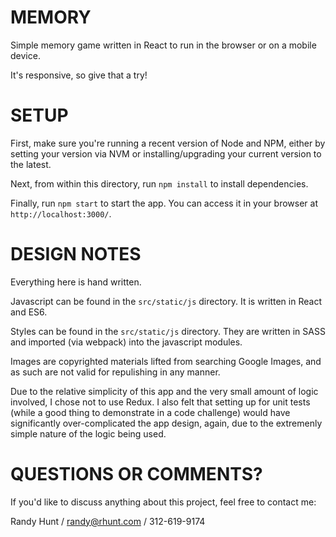 MEMORY
=====

Simple memory game written in React to run in the browser or on a mobile device.

It's responsive, so give that a try!


SETUP
=====

First, make sure you're running a recent version of Node and NPM, either by setting your version via NVM or installing/upgrading your current version to the latest.

Next, from within this directory, run `npm install` to install dependencies.

Finally, run `npm start` to start the app.  You can access it in your browser at `http://localhost:3000/`.


DESIGN NOTES
============

Everything here is hand written.

Javascript can be found in the `src/static/js` directory. It is written in React and ES6.

Styles can be found in the `src/static/js` directory. They are written in SASS and imported (via webpack) into the javascript modules.

Images are copyrighted materials lifted from searching Google Images, and as such are not valid for repulishing in any manner.

Due to the relative simplicity of this app and the very small amount of logic involved, I chose not to use Redux. I also felt that setting up for unit tests (while a good thing to demonstrate in a code challenge) would have significantly over-complicated the app design, again, due to the extremenly simple nature of the logic being used.


QUESTIONS OR COMMENTS?
======================

If you'd like to discuss anything about this project, feel free to contact me:

Randy Hunt  / randy@rhunt.com  /  312-619-9174



